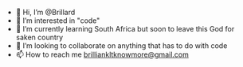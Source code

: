 - 👋 Hi, I’m @Brillard
- 👀 I’m interested in "code"
- 🌱 I’m currently learning South Africa but soon to leave this God for saken country
- 💞️ I’m looking to collaborate on anything that has to do with code
- 📫 How to reach me brilliankltknowmore@gmail.com

<!---
Brillard/Brillard is a ✨ special ✨ repository because its `README.md` (this file) appears on your GitHub profile.
You can click the Preview link to take a look at your changes.
--->
